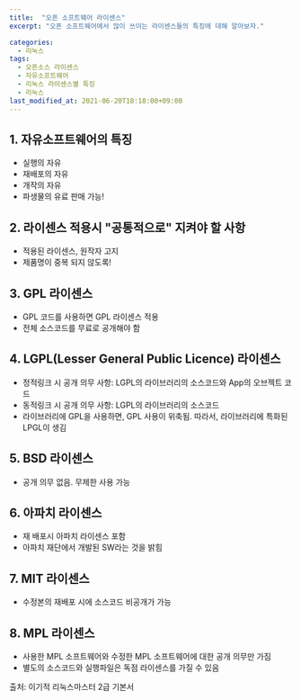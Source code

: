 ```yaml
---
title:  "오픈 소프트웨어 라이센스"
excerpt: "오픈 소프트웨어에서 많이 쓰이는 라이센스들의 특징에 대해 알아보자."

categories:
  - 리눅스
tags:
  - 오픈소스 라이센스
  - 자유소프트웨어
  - 리눅스 라이센스별 특징
  - 리눅스
last_modified_at: 2021-06-20T18:18:00+09:00
---
```


## 1. 자유소프트웨어의 특징
- 실행의 자유
- 재배포의 자유
- 개작의 자유
- 파생물의 유료 판매 가능!

## 2. 라이센스 적용시 "공통적으로" 지켜야 할 사항
- 적용된 라이센스, 원작자 고지
- 제품명이 중복 되지 않도록!

## 3. GPL 라이센스
- GPL 코드를 사용하면 GPL 라이센스 적용
- 전체 소스코드를 무료로 공개해야 함

## 4. LGPL(Lesser General Public Licence) 라이센스
- 정적링크 시 공개 의무 사항: LGPL의 라이브러리의 소스코드와 App의 오브젝트 코드
- 동적링크 시 공개 의무 사항: LGPL의 라이브러리의 소스코드
- 라이브러리에 GPL을 사용하면, GPL 사용이 위축됨. 따라서, 라이브러리에 특화된 LPGL이 생김

## 5. BSD 라이센스
- 공개 의무 없음. 무제한 사용 가능

## 6. 아파치 라이센스
- 재 배포시 아파치 라이센스 포함
- 아파치 재단에서 개발된 SW라는 것을 밝힘

## 7. MIT 라이센스
- 수정본의 재배포 시에 소스코드 비공개가 가능

## 8. MPL 라이센스
- 사용한 MPL 소프트웨어와 수정한 MPL 소프트웨어에 대한 공개 의무만 가짐
- 별도의 소스코드와 실행파일은 독점 라이센스를 가질 수 있음

출처: 이기적 리눅스마스터 2급 기본서

